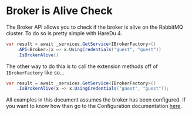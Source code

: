 # Broker is Alive Check

The Broker API allows you to check if the broker is alive on the RabbitMQ cluster. To do so is pretty simple with HareDu 4.

```c#
var result = await _services.GetService<IBrokerFactory>()
    .API<Broker>(x => x.UsingCredentials("guest", "guest"))
    .IsBrokerAlive()
```

The other way to do thia is to call the extension methods off of ```IBrokerFactory``` like so...

```c#
var result = await _services.GetService<IBrokerFactory>()
    .IsBrokerAlive(x => x.UsingCredentials("guest", "guest"));
```

All examples in this document assumes the broker has been configured. If you want to know how then go to the Configuration documentation [here](https://github.com/ahives/HareDu3/blob/master/docs/configuration.md).

